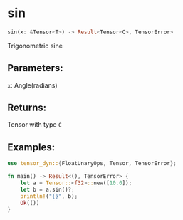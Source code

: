 # sin
```rust
sin(x: &Tensor<T>) -> Result<Tensor<C>, TensorError>
```
Trigonometric sine
## Parameters:
`x`: Angle(radians)
## Returns:
Tensor with type `C`
## Examples:
```rust
use tensor_dyn::{FloatUnaryOps, Tensor, TensorError};

fn main() -> Result<(), TensorError> {
    let a = Tensor::<f32>::new([10.0]);
    let b = a.sin()?;
    println!("{}", b);
    Ok(())
}
```